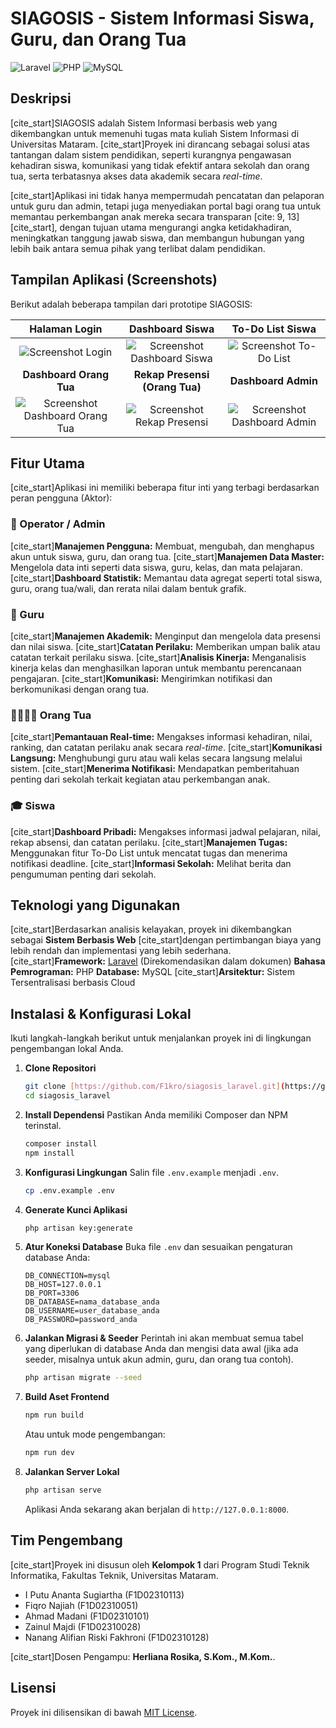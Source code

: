 # SIAGOSIS - Sistem Informasi Siswa, Guru, dan Orang Tua

![Laravel](https://img.shields.io/badge/Laravel-10.x-FF2D20?style=for-the-badge&logo=laravel)
![PHP](https://img.shields.io/badge/PHP-8.2-777BB4?style=for-the-badge&logo=php)
![MySQL](https://img.shields.io/badge/MySQL-8.0-4479A1?style=for-the-badge&logo=mysql)

## Deskripsi

[cite_start]SIAGOSIS adalah Sistem Informasi berbasis web yang dikembangkan untuk memenuhi tugas mata kuliah Sistem Informasi di Universitas Mataram. [cite_start]Proyek ini dirancang sebagai solusi atas tantangan dalam sistem pendidikan, seperti kurangnya pengawasan kehadiran siswa, komunikasi yang tidak efektif antara sekolah dan orang tua, serta terbatasnya akses data akademik secara *real-time*.

[cite_start]Aplikasi ini tidak hanya mempermudah pencatatan dan pelaporan untuk guru dan admin, tetapi juga menyediakan portal bagi orang tua untuk memantau perkembangan anak mereka secara transparan [cite: 9, 13][cite_start], dengan tujuan utama mengurangi angka ketidakhadiran, meningkatkan tanggung jawab siswa, dan membangun hubungan yang lebih baik antara semua pihak yang terlibat dalam pendidikan.

## Tampilan Aplikasi (Screenshots)

Berikut adalah beberapa tampilan dari prototipe SIAGOSIS:

| Halaman Login | Dashboard Siswa | To-Do List Siswa |
| :---: | :---: | :---: |
| ![Screenshot Login](httpshttps://i.imgur.com/4gH4A3q.png) | ![Screenshot Dashboard Siswa](https://i.imgur.com/uX1Jz9h.png) | ![Screenshot To-Do List](https://i.imgur.com/Y6D7b3T.png) |
| **Dashboard Orang Tua** | **Rekap Presensi (Orang Tua)** | **Dashboard Admin** |
| ![Screenshot Dashboard Orang Tua](https://i.imgur.com/BfxsJ3t.png) | ![Screenshot Rekap Presensi](https://i.imgur.com/gK95J5Q.png) | ![Screenshot Dashboard Admin](https://i.imgur.com/Wl8J2N1.png) |

## Fitur Utama
[cite_start]Aplikasi ini memiliki beberapa fitur inti yang terbagi berdasarkan peran pengguna (Aktor):

### 👤 Operator / Admin
[cite_start]**Manajemen Pengguna:** Membuat, mengubah, dan menghapus akun untuk siswa, guru, dan orang tua.
[cite_start]**Manajemen Data Master:** Mengelola data inti seperti data siswa, guru, kelas, dan mata pelajaran.
[cite_start]**Dashboard Statistik:** Memantau data agregat seperti total siswa, guru, orang tua/wali, dan rerata nilai dalam bentuk grafik.

### 👮 Guru
[cite_start]**Manajemen Akademik:** Menginput dan mengelola data presensi dan nilai siswa.
[cite_start]**Catatan Perilaku:** Memberikan umpan balik atau catatan terkait perilaku siswa.
[cite_start]**Analisis Kinerja:** Menganalisis kinerja kelas dan menghasilkan laporan untuk membantu perencanaan pengajaran.
[cite_start]**Komunikasi:** Mengirimkan notifikasi dan berkomunikasi dengan orang tua.

### 👨‍👩‍👧‍👦 Orang Tua
[cite_start]**Pemantauan Real-time:** Mengakses informasi kehadiran, nilai, ranking, dan catatan perilaku anak secara *real-time*.
[cite_start]**Komunikasi Langsung:** Menghubungi guru atau wali kelas secara langsung melalui sistem.
[cite_start]**Menerima Notifikasi:** Mendapatkan pemberitahuan penting dari sekolah terkait kegiatan atau perkembangan anak.

### 🎓 Siswa
[cite_start]**Dashboard Pribadi:** Mengakses informasi jadwal pelajaran, nilai, rekap absensi, dan catatan perilaku.
[cite_start]**Manajemen Tugas:** Menggunakan fitur To-Do List untuk mencatat tugas dan menerima notifikasi deadline.
[cite_start]**Informasi Sekolah:** Melihat berita dan pengumuman penting dari sekolah.

## Teknologi yang Digunakan
[cite_start]Berdasarkan analisis kelayakan, proyek ini dikembangkan sebagai **Sistem Berbasis Web**  [cite_start]dengan pertimbangan biaya yang lebih rendah dan implementasi yang lebih sederhana.
[cite_start]**Framework:** [Laravel](https://laravel.com) (Direkomendasikan dalam dokumen) 
**Bahasa Pemrograman:** PHP
**Database:** MySQL
[cite_start]**Arsitektur:** Sistem Tersentralisasi berbasis Cloud 

## Instalasi & Konfigurasi Lokal
Ikuti langkah-langkah berikut untuk menjalankan proyek ini di lingkungan pengembangan lokal Anda.

1.  **Clone Repositori**
    ```bash
    git clone [https://github.com/F1kro/siagosis_laravel.git](https://github.com/F1kro/siagosis_laravel.git)
    cd siagosis_laravel
    ```

2.  **Install Dependensi**
    Pastikan Anda memiliki Composer dan NPM terinstal.
    ```bash
    composer install
    npm install
    ```

3.  **Konfigurasi Lingkungan**
    Salin file `.env.example` menjadi `.env`.
    ```bash
    cp .env.example .env
    ```

4.  **Generate Kunci Aplikasi**
    ```bash
    php artisan key:generate
    ```

5.  **Atur Koneksi Database**
    Buka file `.env` dan sesuaikan pengaturan database Anda:
    ```env
    DB_CONNECTION=mysql
    DB_HOST=127.0.0.1
    DB_PORT=3306
    DB_DATABASE=nama_database_anda
    DB_USERNAME=user_database_anda
    DB_PASSWORD=password_anda
    ```

6.  **Jalankan Migrasi & Seeder**
    Perintah ini akan membuat semua tabel yang diperlukan di database Anda dan mengisi data awal (jika ada seeder, misalnya untuk akun admin, guru, dan orang tua contoh).
    ```bash
    php artisan migrate --seed
    ```

7.  **Build Aset Frontend**
    ```bash
    npm run build
    ```
    Atau untuk mode pengembangan:
    ```bash
    npm run dev
    ```

8.  **Jalankan Server Lokal**
    ```bash
    php artisan serve
    ```
    Aplikasi Anda sekarang akan berjalan di `http://127.0.0.1:8000`.

## Tim Pengembang
[cite_start]Proyek ini disusun oleh **Kelompok 1** dari Program Studi Teknik Informatika, Fakultas Teknik, Universitas Mataram.
- I Putu Ananta Sugiartha (F1D02310113)
- Fiqro Najiah (F1D02310051)
- Ahmad Madani (F1D02310101)
- Zainul Majdi (F1D02310028)
- Nanang Alifian Riski Fakhroni (F1D02310128)

[cite_start]Dosen Pengampu: **Herliana Rosika, S.Kom., M.Kom.**.

## Lisensi
Proyek ini dilisensikan di bawah [MIT License](LICENSE.md).
